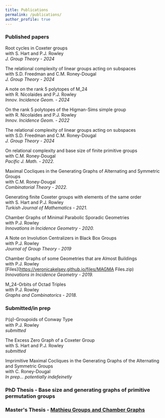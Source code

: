 ```yaml
---
title: Publications
permalink: /publications/
author_profile: true
---
```


### Published papers

Root cycles in Coxeter groups <br>
with S. Hart and P.J. Rowley <br>
*J. Group Theory - 2024*

The relational complexity of linear groups acting on subspaces <br>
with S.D. Freedman and C.M. Roney-Dougal <br>
*J. Group Theory - 2024*

A note on the rank 5 polytopes of  M_24 <br>
with R. Nicolaides and P.J. Rowley <br>
*Innov. Incidence Geom. - 2024*

On the rank 5 polytopes of the Higman-Sims simple group <br>
with R. Nicolaides and P.J. Rowley <br>
*Innov. Incidence Geom. - 2022*

The relational complexity of linear groups acting on subspaces <br>
with S.D. Freedman and C.M. Roney-Dougal <br>
*J. Group Theory - 2024*

On relational complexity and base size of finite primitive groups <br>
with C.M. Roney-Dougal <br>
*Pacific J. Math. - 2022.* 

Maximal Cocliques in the Generating Graphs of Alternating and Symmetric Groups <br>
with C.M. Roney-Dougal <br>
*Combinatorial Theory - 2022.* 

Generating finite Coxeter groups with elements of the same order <br>
with S. Hart and P.J. Rowley <br>
*Turkish Journal of Mathematics - 2021.*

Chamber Graphs of Minimal Parabolic Sporadic Geometries <br>
with P.J. Rowley <br>
*Innovations in Incidence Geometry - 2020.*

A Note on Involution Centralizers in Black Box Groups <br>
with P.J. Rowley <br>
*Journal of Group Theory - 2019*

Chamber Graphs of some Geometries that are Almost Buildings <br>
with P.J. Rowley  <br>
[Files](https://veronicakelsey.github.io/files/MAGMA Files.zip)   <br> 
*Innovations in Incidence Geometry - 2019.*

M_24-Orbits of Octad Triples <br>
with P.J. Rowley <br> 
*Graphs and Combinatorics - 2018.*


### Submitted/in prep

$\mathbb{P}(q)$-Groupoids of Conway Type <br>
with P.J. Rowley <br>
*submitted*

The Excess Zero Graph of a Coxeter Group <br>
with S. Hart and P.J. Rowley <br>
*submitted*

Imprimitive Maximal Cocliques in the Generating Graphs of the Alternating and Symmetric Groups <br>
with C. Roney-Dougal <br>
*In prep... potentially indefeinetly*

### PhD Thesis - Base size and generating graphs of primitive permutation groups

### Master's Thesis - [Mathieu Groups and Chamber Graphs](https://veronicakelsey.github.io/files/MathieuGroups.pdf)  



